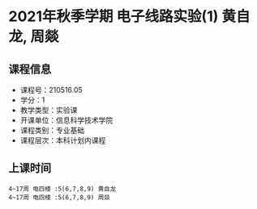 # 2021年秋季学期 电子线路实验(1) 黄自龙, 周燚






## 课程信息

- 课程号：210516.05
- 学分：1
- 教学类型：实验课
- 开课单位：信息科学技术学院
- 课程类别：专业基础
- 课程层次：本科计划内课程

## 上课时间

```
4~17周 电四楼 :5(6,7,8,9) 黄自龙
4~17周 电四楼 :5(6,7,8,9) 周燚
```

